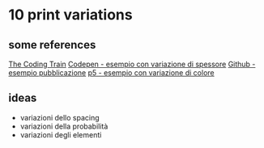# 10 print variations 

## some references
[The Coding Train](https://www.youtube.com/watch?v=bEyTZ5ZZxZs) 
[Codepen - esempio con variazione di spessore](https://codepen.io/mapk/pen/MEoWKO)
[Github - esempio pubblicazione](https://github.com/generaldave/10_PRINT)
[p5 - esempio con variazione di colore](https://editor.p5js.org/WallaceV42/sketches/3SufVgSO2)

## ideas
- variazioni dello spacing
- variazioni della probabilità
- variazioni degli elementi

